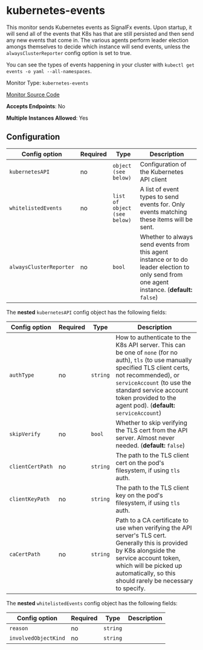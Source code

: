 <!--- GENERATED BY gomplate from scripts/docs/monitor-page.md.tmpl --->

# kubernetes-events

 This monitor sends Kubernetes events as SignalFx
events.  Upon startup, it will send all of the events that K8s has that are
still persisted and then send any new events that come in.  The various
agents perform leader election amongs themselves to decide which instance
will send events, unless the `alwaysClusterReporter` config option is set to
true.

You can see the types of events happening in your cluster with `kubectl get
events -o yaml --all-namespaces`.


Monitor Type: `kubernetes-events`

[Monitor Source Code](https://github.com/signalfx/signalfx-agent/tree/master/internal/monitors/kubernetes/events)

**Accepts Endpoints**: No

**Multiple Instances Allowed**: Yes

## Configuration

| Config option | Required | Type | Description |
| --- | --- | --- | --- |
| `kubernetesAPI` | no | `object (see below)` | Configuration of the Kubernetes API client |
| `whitelistedEvents` | no | `list of object (see below)` | A list of event types to send events for.  Only events matching these items will be sent. |
| `alwaysClusterReporter` | no | `bool` | Whether to always send events from this agent instance or to do leader election to only send from one agent instance. (**default:** `false`) |


The **nested** `kubernetesAPI` config object has the following fields:

| Config option | Required | Type | Description |
| --- | --- | --- | --- |
| `authType` | no | `string` | How to authenticate to the K8s API server.  This can be one of `none` (for no auth), `tls` (to use manually specified TLS client certs, not recommended), or `serviceAccount` (to use the standard service account token provided to the agent pod). (**default:** `serviceAccount`) |
| `skipVerify` | no | `bool` | Whether to skip verifying the TLS cert from the API server.  Almost never needed. (**default:** `false`) |
| `clientCertPath` | no | `string` | The path to the TLS client cert on the pod's filesystem, if using `tls` auth. |
| `clientKeyPath` | no | `string` | The path to the TLS client key on the pod's filesystem, if using `tls` auth. |
| `caCertPath` | no | `string` | Path to a CA certificate to use when verifying the API server's TLS cert.  Generally this is provided by K8s alongside the service account token, which will be picked up automatically, so this should rarely be necessary to specify. |


The **nested** `whitelistedEvents` config object has the following fields:

| Config option | Required | Type | Description |
| --- | --- | --- | --- |
| `reason` | no | `string` |  |
| `involvedObjectKind` | no | `string` |  |










